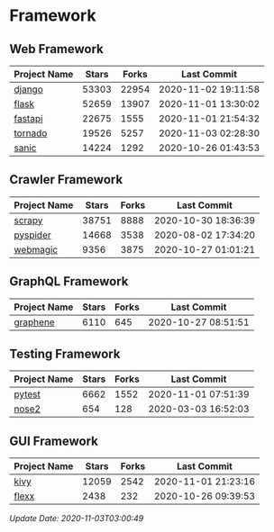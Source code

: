 # Framework

## Web Framework
| Project Name | Stars | Forks | Last Commit |
| ------------ | ----- | ----- | ----------- |
| [django](https://github.com/django/django) | 53303 | 22954 | 2020-11-02 19:11:58 |
| [flask](https://github.com/pallets/flask) | 52659 | 13907 | 2020-11-01 13:30:02 |
| [fastapi](https://github.com/tiangolo/fastapi) | 22675 | 1555 | 2020-11-01 21:54:32 |
| [tornado](https://github.com/tornadoweb/tornado) | 19526 | 5257 | 2020-11-03 02:28:30 |
| [sanic](https://github.com/huge-success/sanic) | 14224 | 1292 | 2020-10-26 01:43:53 |

## Crawler Framework
| Project Name | Stars | Forks | Last Commit |
| ------------ | ----- | ----- | ----------- |
| [scrapy](https://github.com/scrapy/scrapy) | 38751 | 8888 | 2020-10-30 18:36:39 |
| [pyspider](https://github.com/binux/pyspider) | 14668 | 3538 | 2020-08-02 17:34:20 |
| [webmagic](https://github.com/code4craft/webmagic) | 9356 | 3875 | 2020-10-27 01:01:21 |

## GraphQL Framework
| Project Name | Stars | Forks | Last Commit |
| ------------ | ----- | ----- | ----------- |
| [graphene](https://github.com/graphql-python/graphene) | 6110 | 645 | 2020-10-27 08:51:51 |

## Testing Framework
| Project Name | Stars | Forks | Last Commit |
| ------------ | ----- | ----- | ----------- |
| [pytest](https://github.com/pytest-dev/pytest) | 6662 | 1552 | 2020-11-01 07:51:39 |
| [nose2](https://github.com/nose-devs/nose2) | 654 | 128 | 2020-03-03 16:52:03 |

## GUI Framework
| Project Name | Stars | Forks | Last Commit |
| ------------ | ----- | ----- | ----------- |
| [kivy](https://github.com/kivy/kivy) | 12059 | 2542 | 2020-11-01 21:23:16 |
| [flexx](https://github.com/flexxui/flexx) | 2438 | 232 | 2020-10-26 09:39:53 |

*Update Date: 2020-11-03T03:00:49*
